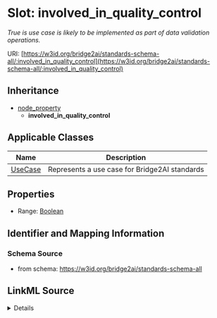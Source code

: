 # Slot: involved_in_quality_control
_True is use case is likely to be implemented as part of data validation operations._


URI: [https://w3id.org/bridge2ai/standards-schema-all/:involved_in_quality_control](https://w3id.org/bridge2ai/standards-schema-all/:involved_in_quality_control)




## Inheritance

* [node_property](node_property.md)
    * **involved_in_quality_control**





## Applicable Classes

| Name | Description |
| --- | --- |
[UseCase](UseCase.md) | Represents a use case for Bridge2AI standards






## Properties

* Range: [Boolean](Boolean.md)







## Identifier and Mapping Information







### Schema Source


* from schema: https://w3id.org/bridge2ai/standards-schema-all




## LinkML Source

<details>
```yaml
name: involved_in_quality_control
description: True is use case is likely to be implemented as part of data validation
  operations.
from_schema: https://w3id.org/bridge2ai/standards-schema-all
rank: 1000
is_a: node property
domain: NamedThing
alias: involved_in_quality_control
domain_of:
- UseCase
range: boolean

```
</details>